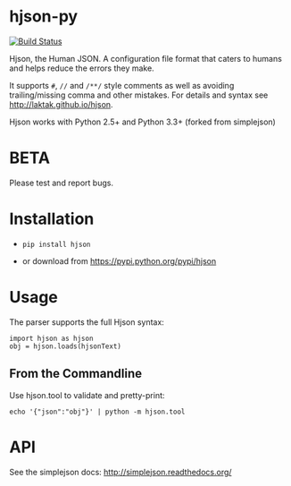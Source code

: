 # hjson-py

[![Build Status](https://img.shields.io/travis/laktak/hjson-py.svg?style=flat-square)](http://travis-ci.org/laktak/hjson-py)

Hjson, the Human JSON. A configuration file format that caters to humans and helps reduce the errors they make.

It supports `#`, `//` and `/**/` style comments as well as avoiding trailing/missing comma and other mistakes. For details and syntax see http://laktak.github.io/hjson.

Hjson works with Python 2.5+ and Python 3.3+ (forked from simplejson)

# BETA

Please test and report bugs.

# Installation

- `pip install hjson`

- or download from https://pypi.python.org/pypi/hjson

# Usage

The parser supports the full Hjson syntax:

```
import hjson as hjson
obj = hjson.loads(hjsonText)
```

## From the Commandline

Use hjson.tool to validate and pretty-print:

`echo '{"json":"obj"}' | python -m hjson.tool`

# API

See the simplejson docs: http://simplejson.readthedocs.org/
